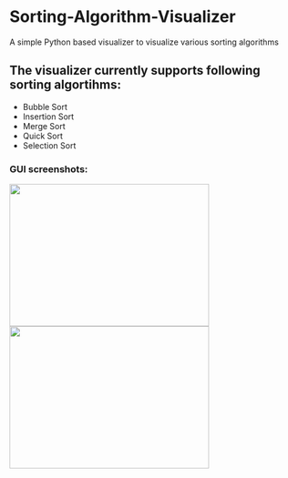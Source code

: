 # Sorting-Algorithm-Visualizer
A simple Python based visualizer to visualize various sorting algorithms

## The visualizer currently supports following sorting algortihms:
 - Bubble Sort
 - Insertion Sort
 - Merge Sort
 - Quick Sort
 - Selection Sort

### GUI screenshots:

<img src="https://user-images.githubusercontent.com/63549695/123548355-19975300-d782-11eb-9aa1-20c91c8173bd.png" width="350" height="250"/>
<img src="https://user-images.githubusercontent.com/63549695/123548789-e6ee5a00-d783-11eb-9c28-2d4cd33cee50.png" width="350" height="250"/>
